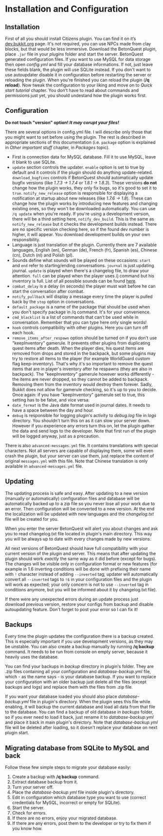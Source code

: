 # Installation and Configuration

## Installation

First of all you should install Citizens plugin. You can find it on it’s [dev.bukkit.org](http://dev.bukkit.org/bukkit-plugins/citizens/) page. It's not required, you can use NPCs made from clay blocks, but that would be less immersive. Download the BetonQuest plugin, place `.jar` file in your _plugins_ folder and start the server. BetonQuest generated configuration files. If you want to use MySQL for data storage then open _config.yml_ and fill your database informations. If not, just leave these fields blank, the plugin will use SQLite instead. If you don't want to use autoupdater disable it in configuration before restarting the server or reloading the plugin. When you're finished you can reload the plugin (**/q reload**). Now tweak the configuration to your liking and move on to _Quick start tutorial_ chapter. You don't have to read about commands and permissions just yet, you should undestand how the plugin works first.

## Configuration

**Do not touch "version" option! _It may corupt your files!_**

There are several options in config.yml file. I will describe only those that you might want to set before using the plugin. The rest is described in appropriate sections of this documentation (i.e. `package` option is explained in _Other important stuff_ chapter, in _Packages_ topic). 

* First is connection data for MySQL database. Fill it to use MySQL, leave it blank to use SQLite.
* `update` section controls the updater. `enable` option is set to true by default and it controls if the plugin should do anything update-related. `download_bugfixes` controls if BetonQuest should automatically update bugfix versions (like _1.7.3 -> 1.7.4_ or _1.8.1 -> 1.8.3_). These versions **do not** change how the plugin works, they only fix bugs, so it's good to set it to `true`. `notify_new_release` option is responsible for displaying a notification at startup about new releases (like _1.7.6 -> 1.8_). These can change how the plugin works by introducing new features and changing existing ones, so they won't be downloaded automatically. You can use `/q update` when you're ready. If you're using a development version, there will be a third setting here, `notify_dev_build`. This is the same as `notify_new_release` but it checks the development builds instead. There are no specific version checking here, so if the found dev number is higher, it will appear. You download development builds on your own responsibility.
* Language is just translation of the plugin. Currently there are 7 available languages, English (en), German (de), French (fr), Spanish (es), Chinese (cn), Dutch (nl) and Polish (pl).
* Sounds define what sounds will be played on these occasions: `start` and `end` refer to starting/ending conversations. `journal` is just updating journal. `update` is played when there's a changelog file, to draw your attention. `full` can be played when the player uses /j command but his inventory is full. List of all possible sounds can be found [here](https://hub.spigotmc.org/javadocs/spigot/org/bukkit/Sound.html).
* `combat_delay` is a delay (in seconds) the player must wait before he can start the conversation after combat.
* `notify_pullback` will display a message every time the player is pulled back by the `stop` option in conversations.
* `default_package` is a name of the package that should be used when you don't specify package in /q command. It's for your convenience.
* `cmd_blacklist` is a list of commands that can't be used while in conversation. Remember that you can type here only single words!
* `hook` controls compatibility with other plugins. Here you can turn off each hook.
* `remove_items_after_respawn` option should be turned on if you don't use "keepInventory" gamerule. It prevents other plugins from duplicating quest items after death. When the player dies, his quest items are removed from drops and stored in the backpack, but some plugins may try to restore all items to the player (for example WorldGuard custom flag keep-inventory). That's why it's so important to remove the quest items that are in player's inventory after he respawns (they are also in backpack). The "keepInventory" gamerule however works differently - the items are never dropped, so they cannot be added to backpack. Removing them from the inventory would destroy them forever. Sadly, Bukkit does not allow for gamerule checking, so it's up to you to decide. Once again: if you have "keepInventory" gamerule set to true, this setting has to be false, and vice versa.
* `date_format` is the Java date format used in journal dates. It needs to have a space between the day and hour.
* `debug` is responsible for logging plugin's activity to _debug.log_ file in _logs_ directory. You shouldn't turn this on as it can slow your server down. However if you experience any errors turn this on, let the plugin gather the data and send logs to the developer. Note that first run of the plugin will be logged anyway, just as a precaution.

There is also `advanced-messages.yml` file. It contains translations with special characters. Not all servers are capable of displaying them, some will even crash the plugin, but your server can use them, just replace the content of original `messages.yml` with this file. Note that Chinese translation is only available in `advanced-messages.yml` file.

## Updating

The  updating process is safe and easy. After updating to a new version (manually or automatically) configuration files and database will be automatically backed up to a zip file so you never lose all your work due to an error. Then configuration will be converted to a new version. At the end the localization will be updated with new languages and the _changelog.txt_ file will be created for you.

When you enter the server BetonQuest will alert you about changes and ask you to read changelog.txt file located in plugin's main directory. This way you will be always up to date with every changes made by new versions.

All next versions of BetonQuest should have full compatibility with your current version of the plugin and server. This means that after updating the plugin should work _exactly_ the same way as it did before (except for bugs). The changes will be visible only in configuration format or new features (for example in 1.6 inverting conditions will be done with prefixing their name with `!` character instead of adding `--inverted` tag; updater will automatically convert all `--inverted` tags to `!`s in your configuration files and the plugin will work as expected; your only concern is not to use `--inverted` tag in conditions anymore, but you will be informed about it by changelog.txt file).

If there were any unexpected errors during an update process just download previous version, restore your configs from backup and disable autoupdating feature. Don't forget to post your error so I can fix it!

## Backups

Every time the plugin updates the configuration there is a backup created. This is especially important if you use development versions, as they may be unstable. You can also create a backup manually by running **/q backup** command. It needs to be run from console on empty server, because it heavily uses the database.

You can find your backups in _backup_ directory in plugin's folder. They are .zip files containing all your configuration and _database-backup.yml_ file, which - as the name says - is your database backup. If you want to replace your configuration with an older backup just delete all the files (except backups and logs) and replace them with the files from .zip file.

If you want your database loaded you should also place _database-backup.yml_ file in plugin's directory. When the plugin sees this file while enabling, it will backup the current database and load all data from that file to the database. You can find a backup of old database in _backups_ folder, so if you ever need to load it back, just rename it to _database-backup.yml_ and place it back in main plugin's directory. Note that _database-backup.yml_ file will be deleted after loading, so it doesn't replace your database on next plugin start.

## Migrating database from SQLite to MySQL and back

Follow these few simple steps to migrate your database easily:

1. Create a backup with **/q backup** command.
2. Extract database backup from it.
3. Turn your server off.
4. Place the _database-backup.yml_ file inside plugin's directory.
5. Edit in configuration which database type you want to use (correct credentials for MySQL, incorrect or empty for SQLite).
6. Start the server.
7. Check for errors.
8. If there are no errors, enjoy your migrated database.
9. If there are any errors, post them to the developer or try to fix them if you know how.